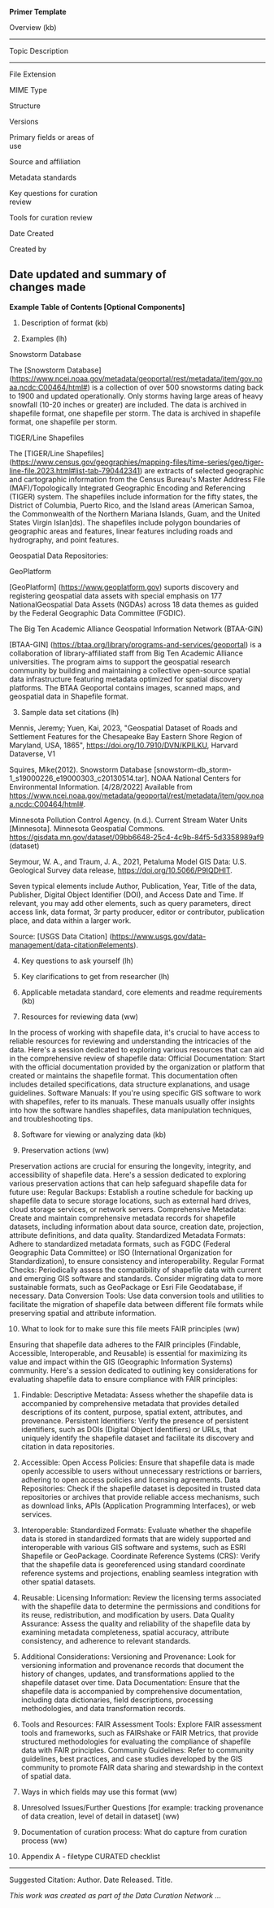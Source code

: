 **Primer Template**

Overview (kb)

  -----------------------------------------------------------------------
  Topic                         Description
  ----------------------------- -----------------------------------------
  File Extension                

  MIME Type                     

  Structure                     

  Versions                      

  Primary fields or areas of    
  use                           

  Source and affiliation        

  Metadata standards            

  Key questions for curation    
  review                        

  Tools for curation review     

  Date Created                  

  Created by                    

  Date updated and summary of   
  changes made                  
  -----------------------------------------------------------------------

**Example Table of Contents \[Optional Components\]**

1.  Description of format (kb)

2.  Examples (lh)

Snowstorm Database

The [Snowstorm Database] (https://www.ncei.noaa.gov/metadata/geoportal/rest/metadata/item/gov.noaa.ncdc:C00464/html#) is a collection of over 500 snowstorms dating back to 1900 and updated operationally. Only storms having large areas of heavy snowfall (10-20 inches or greater) are included. The data is archived in shapefile format, one shapefile per storm. The data is archived in shapefile format, one shapefile per storm.

TIGER/Line Shapefiles 

The [TIGER/Line Shapefiles] (https://www.census.gov/geographies/mapping-files/time-series/geo/tiger-line-file.2023.html#list-tab-790442341) are extracts of selected geographic and cartographic information from the Census Bureau's Master Address File (MAF)/Topologically Integrated Geographic Encoding and Referencing (TIGER) system. The shapefiles include information for the fifty states, the District of Columbia, Puerto Rico, and the Island  areas (American Samoa, the Commonwealth of the Northern Mariana Islands, Guam, and the United States Virgin Islan]ds). The shapefiles include polygon boundaries of geographic areas and features, linear features including roads and hydrography, and point features.

Geospatial Data Repositories:

GeoPlatform

[GeoPlatform] (https://www.geoplatform.gov) suports discovery and registering geospatial data assets with special emphasis on 177 NationalGeospatial Data Assets (NGDAs) across 18 data themes as guided by the Federal Geographic Data Committee (FGDIC).

The Big Ten Academic Alliance Geospatial Information Network (BTAA-GIN)

[BTAA-GIN] (https://btaa.org/library/programs-and-services/geoportal) is a collaboration of library-affiliated staff from Big Ten Academic Alliance universities. The program aims to support the geospatial research community by building and maintaining a collective open-source spatial data infrastructure featuring metadata optimized for spatial discovery platforms.  The BTAA Geoportal contains images, scanned maps, and geospatial data in Shapefile format.


3.  Sample data set citations (lh)

Mennis, Jeremy; Yuen, Kai, 2023, "Geospatial Dataset of Roads and Settlement Features for the Chesapeake Bay Eastern Shore Region of Maryland, USA, 1865", https://doi.org/10.7910/DVN/KPILKU, Harvard Dataverse, V1 

Squires, Mike(2012). Snowstorm Database [snowstorm-db_storm-1_s19000226_e19000303_c20130514.tar]. NOAA National Centers for Environmental Information. [4/28/2022] Available from https://www.ncei.noaa.gov/metadata/geoportal/rest/metadata/item/gov.noaa.ncdc:C00464/html#.

Minnesota Pollution Control Agency. (n.d.). Current Stream Water Units [Minnesota]. Minnesota Geospatial Commons. https://gisdata.mn.gov/dataset/09bb6648-25c4-4c9b-84f5-5d3358989af9 (dataset) 

Seymour, W. A., and Traum, J. A., 2021, Petaluma Model GIS Data: U.S. Geological Survey data release, https://doi.org/10.5066/P9IQDHIT.  

Seven typical elements include Author, Publication, Year, Title of the data, Publisher, Digital Object Identifier (DOI), and Access Date and Time. If relevant, you may add other elements, such as query parameters, direct access link, data format, 3r party producer, editor or contributor, publication place, and data within a larger work.

Source: [USGS Data Citation] (https://www.usgs.gov/data-management/data-citation#elements).

4.  Key questions to ask yourself (lh)

5.  Key clarifications to get from researcher (lh)

6.  Applicable metadata standard, core elements and readme requirements (kb)

7.  Resources for reviewing data (ww)

In the process of working with shapefile data, it's crucial to have access to reliable resources for reviewing and understanding the intricacies of the data. Here's a session dedicated to exploring various resources that can aid in the comprehensive review of shapefile data:
Official Documentation: Start with the official documentation provided by the organization or platform that created or maintains the shapefile format. This documentation often includes detailed specifications, data structure explanations, and usage guidelines.
Software Manuals: If you're using specific GIS software to work with shapefiles, refer to its manuals. These manuals usually offer insights into how the software handles shapefiles, data manipulation techniques, and troubleshooting tips.

8.  Software for viewing or analyzing data (kb)

9.  Preservation actions (ww)

Preservation actions are crucial for ensuring the longevity, integrity, and accessibility of shapefile data. Here's a session dedicated to exploring various preservation actions that can help safeguard shapefile data for future use:
Regular Backups: Establish a routine schedule for backing up shapefile data to secure storage locations, such as external hard drives, cloud storage services, or network servers.
Comprehensive Metadata: Create and maintain comprehensive metadata records for shapefile datasets, including information about data source, creation date, projection, attribute definitions, and data quality.
Standardized Metadata Formats: Adhere to standardized metadata formats, such as FGDC (Federal Geographic Data Committee) or ISO (International Organization for Standardization), to ensure consistency and interoperability.
Regular Format Checks: Periodically assess the compatibility of shapefile data with current and emerging GIS software and standards. Consider migrating data to more sustainable formats, such as GeoPackage or Esri File Geodatabase, if necessary.
Data Conversion Tools: Use data conversion tools and utilities to facilitate the migration of shapefile data between different file formats while preserving spatial and attribute information.


10. What to look for to make sure this file meets FAIR principles (ww)

Ensuring that shapefile data adheres to the FAIR principles (Findable, Accessible, Interoperable, and Reusable) is essential for maximizing its value and impact within the GIS (Geographic Information Systems) community. Here's a session dedicated to outlining key considerations for evaluating shapefile data to ensure compliance with FAIR principles:
1. Findable:
Descriptive Metadata: Assess whether the shapefile data is accompanied by comprehensive metadata that provides detailed descriptions of its content, purpose, spatial extent, attributes, and provenance.
Persistent Identifiers: Verify the presence of persistent identifiers, such as DOIs (Digital Object Identifiers) or URLs, that uniquely identify the shapefile dataset and facilitate its discovery and citation in data repositories.
2. Accessible:
Open Access Policies: Ensure that shapefile data is made openly accessible to users without unnecessary restrictions or barriers, adhering to open access policies and licensing agreements.
Data Repositories: Check if the shapefile dataset is deposited in trusted data repositories or archives that provide reliable access mechanisms, such as download links, APIs (Application Programming Interfaces), or web services.
3. Interoperable:
Standardized Formats: Evaluate whether the shapefile data is stored in standardized formats that are widely supported and interoperable with various GIS software and systems, such as ESRI Shapefile or GeoPackage.
Coordinate Reference Systems (CRS): Verify that the shapefile data is georeferenced using standard coordinate reference systems and projections, enabling seamless integration with other spatial datasets.
4. Reusable:
Licensing Information: Review the licensing terms associated with the shapefile data to determine the permissions and conditions for its reuse, redistribution, and modification by users.
Data Quality Assurance: Assess the quality and reliability of the shapefile data by examining metadata completeness, spatial accuracy, attribute consistency, and adherence to relevant standards.
5. Additional Considerations:
Versioning and Provenance: Look for versioning information and provenance records that document the history of changes, updates, and transformations applied to the shapefile dataset over time.
Data Documentation: Ensure that the shapefile data is accompanied by comprehensive documentation, including data dictionaries, field descriptions, processing methodologies, and data transformation records.
6. Tools and Resources:
FAIR Assessment Tools: Explore FAIR assessment tools and frameworks, such as FAIRshake or FAIR Metrics, that provide structured methodologies for evaluating the compliance of shapefile data with FAIR principles.
Community Guidelines: Refer to community guidelines, best practices, and case studies developed by the GIS community to promote FAIR data sharing and stewardship in the context of spatial data.

11. Ways in which fields may use this format (ww)

12. Unresolved Issues/Further Questions \[for example: tracking
    provenance of data creation, level of detail in dataset\] (ww)

13. Documentation of curation process: What do capture from curation
    process (ww)

14. Appendix A - filetype CURATED checklist

----------------
Suggested Citation: Author. Date Released. Title.

*This work was created as part of the Data Curation Network ...*
